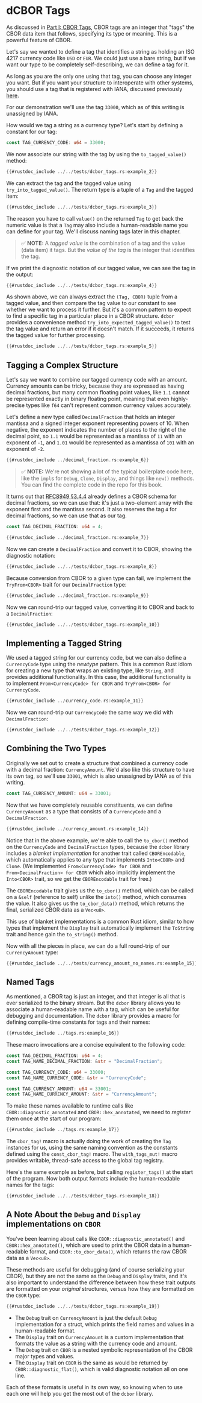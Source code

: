 # dCBOR Tags

As discussed in [Part I: CBOR Tags](../part_1/cbor_tags.md), CBOR tags are an integer that "tags" the CBOR data item that follows, specifying its type or meaning. This is a powerful feature of CBOR.

Let's say we wanted to define a tag that identifies a string as holding an ISO 4217 currency code like `USD` or `EUR`. We could just use a bare string, but if we want our type to be completely self-describing, we can define a tag for it.

As long as you are the only one using that tag, you can choose any integer you want. But if you want your structure to interoperate with other systems, you should use a tag that is registered with IANA, discussed previously [here](../part_1/cbor_tags.md#how-to-register-your-own-fcfs-tags).

For our demonstration we'll use the tag `33000`, which as of this writing is unassigned by IANA.

How would we tag a string as a currency type? Let's start by defining a constant for our tag:

```rust
const TAG_CURRENCY_CODE: u64 = 33000;
```

We now associate our string with the tag by using the `to_tagged_value()` method:

```rust
{{#rustdoc_include ../../tests/dcbor_tags.rs:example_2}}
```

We can extract the tag and the tagged value using `try_into_tagged_value()`. The return type is a tuple of a `Tag` and the tagged item:

```rust
{{#rustdoc_include ../../tests/dcbor_tags.rs:example_3}}
```

The reason you have to call `value()` on the returned `Tag` to get back the numeric value is that a `Tag` may also include a human-readable name you can define for your tag. We'll discuss naming tags later in this chapter.

> ✅ **NOTE:** A _tagged value_ is the combination of a tag and the value (data item) it tags. But the _value of the tag_ is the integer that identifies the tag.

If we print the diagnostic notation of our tagged value, we can see the tag in the output:

```rust
{{#rustdoc_include ../../tests/dcbor_tags.rs:example_4}}
```

As shown above, we can always extract the `(Tag, CBOR)` tuple from a tagged value, and then compare the tag value to our constant to see whether we want to process it further. But it's a common pattern to expect to find a specific tag in a particular place in a CBOR structure. `dcbor` provides a convenience method `try_into_expected_tagged_value()` to test the tag value and return an error if it doesn't match. If it succeeds, it returns the tagged value for further processing.

```rust
{{#rustdoc_include ../../tests/dcbor_tags.rs:example_5}}
```

## Tagging a Complex Structure

Let's say we want to combine our tagged currency code with an amount. Currency amounts can be tricky, because they are expressed as having decimal fractions, but many common floating point values, like `1.1` cannot be represented exactly in binary floating point, meaning that even highly-precise types like `f64` can't represent common currency values accurately.

Let's define a new type called `DecimalFraction` that holds an integer mantissa and a signed integer exponent representing powers of 10. When negative, the exponent indicates the number of places to the right of the decimal point, so `1.1` would be represented as a mantissa of `11` with an exponent of `-1`, and `1.01` would be represented as a mantissa of `101` with an exponent of `-2`.

```rust
{{#rustdoc_include ../decimal_fraction.rs:example_6}}
```

> ✅ **NOTE:** We're not showing a lot of the typical boilerplate code here, like the `impl`s for `Debug`, `Clone`, `Display`, and things like `new()` methods. You can find the complete code in the repo for this book.

It turns out that [RFC8949 §3.4.4](https://www.rfc-editor.org/rfc/rfc8949.html#name-decimal-fractions-and-bigfl) already defines a CBOR schema for decimal fractions, so we can use that: it's just a two-element array with the exponent first and the mantissa second. It also reserves the tag `4` for decimal fractions, so we can use that as our tag.

```rust
const TAG_DECIMAL_FRACTION: u64 = 4;
```

```rust
{{#rustdoc_include ../decimal_fraction.rs:example_7}}
```

Now we can create a `DecimalFraction` and convert it to CBOR, showing the diagnostic notation:

```rust
{{#rustdoc_include ../../tests/dcbor_tags.rs:example_8}}
```

Because conversion from CBOR to a given type can fail, we implement the `TryFrom<CBOR>` trait for our `DecimalFraction` type:

```rust
{{#rustdoc_include ../decimal_fraction.rs:example_9}}
```

Now we can round-trip our tagged value, converting it to CBOR and back to a `DecimalFraction`:

```rust
{{#rustdoc_include ../../tests/dcbor_tags.rs:example_10}}
```

## Implementing a Tagged String

We used a tagged string for our currency code, but we can also define a `CurrencyCode` type using the _newtype_ pattern. This is a common Rust idiom for creating a new type that wraps an existing type, like `String`, and provides additional functionality. In this case, the additional functionality is to implement `From<CurrencyCode> for CBOR` and `TryFrom<CBOR> for CurrencyCode`.

```rust
{{#rustdoc_include ../currency_code.rs:example_11}}
```

Now we can round-trip our `CurrencyCode` the same way we did with `DecimalFraction`:

```rust
{{#rustdoc_include ../../tests/dcbor_tags.rs:example_12}}
```

## Combining the Two Types

Originally we set out to create a structure that combined a currency code with a decimal fraction: `CurrencyAmount`. We'd also like this structure to have its own tag, so we'll use `33001`, which is also unassigned by IANA as of this writing.

```rust
const TAG_CURRENCY_AMOUNT: u64 = 33001;
```

Now that we have completely reusable constituents, we can define `CurrencyAmount` as a type that consists of a `CurrencyCode` and a `DecimalFraction`.

```rust
{{#rustdoc_include ../currency_amount.rs:example_14}}
```

Notice that in the above example, we're able to call the `to_cbor()` method on the `CurrencyCode` and `DecimalFraction` types, because the `dcbor` library includes a _blanket implementation_ for another trait called `CBOREncodable`, which automatically applies to any type that implements `Into<CBOR>` and `Clone`. (We implemented `From<CurrencyCode> for CBOR` and `From<DecimalFraction> for CBOR` which also implicitly implement the `Into<CBOR>` trait, so we get the `CBOREncodable` trait for free.)

The `CBOREncodable` trait gives us the `to_cbor()` method, which can be called on a `&self` (reference to self) unlike the `into()` method, which consumes the value. It also gives us the `to_cbor_data()` method, which returns the final, serialized CBOR data as a `Vec<u8>`.

This use of blanket implementations is a common Rust idiom, similar to how types that implement the `Display` trait automatically implement the `ToString` trait and hence gain the `to_string()` method.

Now with all the pieces in place, we can do a full round-trip of our `CurrencyAmount` type:

```rust
{{#rustdoc_include ../../tests/currency_amount_no_names.rs:example_15}}
```

## Named Tags

As mentioned, a CBOR tag is just an integer, and that integer is all that is ever serialized to the binary stream. But the `dcbor` library allows you to associate a human-readable name with a tag, which can be useful for debugging and documentation. The `dcbor` library provides a macro for defining compile-time constants for tags and their names:

```rust
{{#rustdoc_include ../tags.rs:example_16}}
```

These macro invocations are a concise equivalent to the following code:

```rust
const TAG_DECIMAL_FRACTION: u64 = 4;
const TAG_NAME_DECIMAL_FRACTION: &str = "DecimalFraction";

const TAG_CURRENCY_CODE: u64 = 33000;
const TAG_NAME_CURRENCY_CODE: &str = "CurrencyCode";

const TAG_CURRENCY_AMOUNT: u64 = 33001;
const TAG_NAME_CURRENCY_AMOUNT: &str = "CurrencyAmount";
```

To make these names available to runtime calls like `CBOR::diagnostic_annotated` and `CBOR::hex_annotated`, we need to _register_ them once at the start of our program:

```rust
{{#rustdoc_include ../tags.rs:example_17}}
```

The `cbor_tag!` macro is actually doing the work of creating the `Tag` instances for us, using the same naming convention as the constants defined using the `const_cbor_tag!` macro. The `with_tags_mut!` macro provides writable, thread-safe access to the global tag registry.

Here's the same example as before, but calling `register_tags()` at the start of the program. Now both output formats include the human-readable names for the tags:

```rust
{{#rustdoc_include ../../tests/dcbor_tags.rs:example_18}}
```

## A Note About the `Debug` and `Display` implementations on `CBOR`

You've been learning about calls like `CBOR::diagnostic_annotated()` and `CBOR::hex_annotated()`, which are used to print the CBOR data in a human-readable format, and `CBOR::to_cbor_data()`, which returns the raw CBOR data as a `Vec<u8>`.

These methods are useful for debugging (and of course serializing your CBOR), but they are not the same as the `Debug` and `Display` traits, and it's also important to understand the difference between how these trait outputs are formatted on your _original_ structures, versus how they are formatted on the `CBOR` type:

```rust
{{#rustdoc_include ../../tests/dcbor_tags.rs:example_19}}
```

- The `Debug` trait on `CurrencyAmount` is just the default `Debug` implementation for a struct, which prints the field names and values in a human-readable format.
- The `Display` trait on `CurrencyAmount` is a custom implementation that formats the value as a string with the currency code and amount.
- The `Debug` trait on `CBOR` is a nested symbolic representation of the CBOR major types and values.
- The `Display` trait on `CBOR` is the same as would be returned by `CBOR::diagnostic_flat()`, which is valid diagnostic notation all on one line.

Each of these formats is useful in its own way, so knowing when to use each one will help you get the most out of the `dcbor` library.
